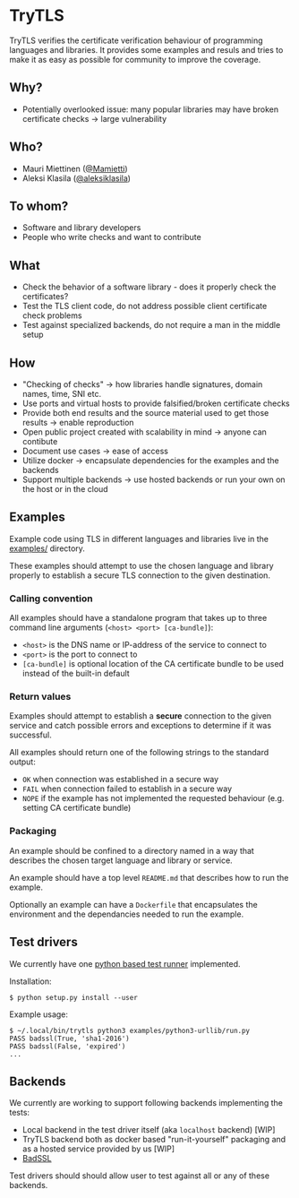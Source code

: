 # TryTLS

TryTLS verifies the certificate verification behaviour of programming languages and libraries. It provides some examples and resuls and tries to make it as easy as possible for community to improve the coverage.

## Why?

 * Potentially overlooked issue: many popular libraries may have broken certificate checks -> large vulnerability

## Who?

 * Mauri Miettinen ([@Mamietti](https://github.com/Mamietti))
 * Aleksi Klasila ([@aleksiklasila](https://github.com/aleksiklasila))

## To whom?

 * Software and library developers
 * People who write checks and want to contribute

## What

 * Check the behavior of a software library - does it properly check the certificates?
 * Test the TLS client code, do not address possible client certificate check problems
 * Test against specialized backends, do not require a man in the middle setup

## How

 * "Checking of checks" -> how libraries handle signatures, domain names, time, SNI etc.
 * Use ports and virtual hosts to provide falsified/broken certificate checks
 * Provide both end results and the source material used to get those results -> enable reproduction
 * Open public project created with scalability in mind -> anyone can contibute
 * Document use cases -> ease of access
 * Utilize docker -> encapsulate dependencies for the examples and the backends
 * Support multiple backends -> use hosted backends or run your own on the host or in the cloud

## Examples

Example code using TLS in different languages and libraries live in
the [examples/](examples/) directory.

These examples should attempt to use the chosen language and library
properly to establish a secure TLS connection to the given destination.

### Calling convention

All examples should have a standalone program that takes up to three command
line arguments (`<host> <port> [ca-bundle]`):

 * `<host>` is the DNS name or IP-address of the service to connect to
 * `<port>` is the port to connect to
 * `[ca-bundle]` is optional location of the CA certificate bundle to be used
 instead of the built-in default

### Return values

Examples should attempt to establish a **secure** connection to the given
service and catch possible errors and exceptions to determine if it was successful.

All examples should return one of the following strings to the standard output:

 * `OK` when connection was established in a secure way
 * `FAIL` when connection failed to establish in a secure way
 * `NOPE` if the example has not implemented the requested behaviour (e.g. setting
   CA certificate bundle)

### Packaging

An example should be confined to a directory named in a way that describes the
chosen target language and library or service.

An example should have a top level `README.md` that describes how to run the example.

Optionally an example can have a `Dockerfile` that encapsulates the environment
and the dependancies needed to run the example.

## Test drivers

We currently have one [python based test runner](showrunner/) implemented.

Installation:

```console
$ python setup.py install --user
```

Example usage:

```console
$ ~/.local/bin/trytls python3 examples/python3-urllib/run.py
PASS badssl(True, 'sha1-2016')
PASS badssl(False, 'expired')
...
```

## Backends

We currently are working to support following backends implementing the tests:

 * Local backend in the test driver itself (aka `localhost` backend) [WIP]
 * TryTLS backend both as docker based "run-it-yourself" packaging and as a
 hosted service provided by us [WIP]
 * [BadSSL](https://badssl.com)

Test drivers should should allow user to test against all or any of these backends.
